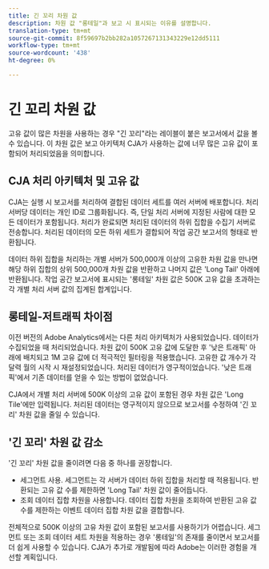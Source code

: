 ```yaml
---
title: 긴 꼬리 차원 값
description: 차원 값 "롱테일"과 보고 시 표시되는 이유를 설명합니다.
translation-type: tm+mt
source-git-commit: 8f59697b2bb282a1057267131343229e12dd5111
workflow-type: tm+mt
source-wordcount: '438'
ht-degree: 0%

---
```



# 긴 꼬리 차원 값

고유 값이 많은 차원을 사용하는 경우 &quot;긴 꼬리&quot;라는 레이블이 붙은 보고서에서 값을 볼 수 있습니다. 이 차원 값은 보고 아키텍처 CJA가 사용하는 값에 너무 많은 고유 값이 포함되어 처리되었음을 의미합니다.

## CJA 처리 아키텍처 및 고유 값

CJA는 실행 시 보고서를 처리하여 결합된 데이터 세트를 여러 서버에 배포합니다. 처리 서버당 데이터는 개인 ID로 그룹화됩니다. 즉, 단일 처리 서버에 지정된 사람에 대한 모든 데이터가 포함됩니다. 처리가 완료되면 처리된 데이터의 하위 집합을 수집기 서버로 전송합니다. 처리된 데이터의 모든 하위 세트가 결합되어 작업 공간 보고서의 형태로 반환됩니다.

데이터 하위 집합을 처리하는 개별 서버가 500,000개 이상의 고유한 차원 값을 만나면 해당 하위 집합의 상위 500,000개 차원 값을 반환하고 나머지 값은 &#39;Long Tail&#39; 아래에 반환됩니다. 작업 공간 보고서에 표시되는 &#39;롱테일&#39; 차원 값은 500K 고유 값을 초과하는 각 개별 처리 서버 값의 집계된 합계입니다.

## 롱테일-저트래픽 차이점

이전 버전의 Adobe Analytics에서는 다른 처리 아키텍처가 사용되었습니다. 데이터가 수집되었을 때 처리되었습니다. 차원 값이 500K 고유 값에 도달한 후 &#39;낮은 트래픽&#39; 아래에 배치되고 1M 고유 값에 더 적극적인 필터링을 적용했습니다. 고유한 값 개수가 각 달력 월의 시작 시 재설정되었습니다. 처리된 데이터가 영구적이었습니다. &#39;낮은 트래픽&#39;에서 기존 데이터를 얻을 수 있는 방법이 없었습니다.

CJA에서 개별 처리 서버에 500K 이상의 고유 값이 포함된 경우 차원 값은 &#39;Long Tile&#39;에만 입력됩니다. 처리된 데이터는 영구적이지 않으므로 보고서를 수정하여 &#39;긴 꼬리&#39; 차원 값을 줄일 수 있습니다.

## &#39;긴 꼬리&#39; 차원 값 감소

&#39;긴 꼬리&#39; 차원 값을 줄이려면 다음 중 하나를 권장합니다.

* 세그먼트 사용. 세그먼트는 각 서버가 데이터 하위 집합을 처리할 때 적용됩니다. 반환되는 고유 값 수를 제한하면 &#39;Long Tail&#39; 차원 값이 줄어듭니다.
* 조회 데이터 집합 차원을 사용합니다. 데이터 집합 차원을 조회하여 반환된 고유 값 수를 제한하는 이벤트 데이터 집합 차원 값을 결합합니다.

전체적으로 500K 이상의 고유 차원 값이 포함된 보고서를 사용하기가 어렵습니다. 세그먼트 또는 조회 데이터 세트 차원을 적용하는 경우 &#39;롱테일&#39;의 존재를 줄이면서 보고서를 더 쉽게 사용할 수 있습니다. CJA가 추가로 개발됨에 따라 Adobe는 이러한 경험을 개선할 계획입니다.
